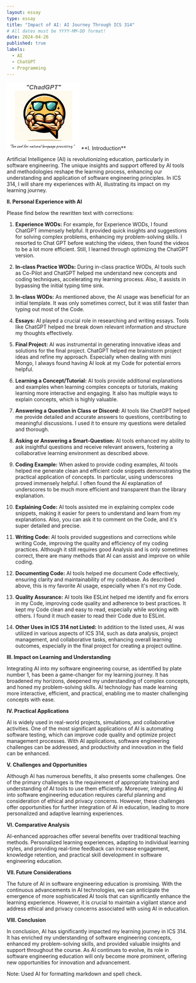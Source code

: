 ```yaml
---
layout: essay
type: essay
title: "Impact of AI: AI Journey Through ICS 314"
# All dates must be YYYY-MM-DD format!
date: 2024-04-26
published: true
labels:
  - AI
  - ChatGPT
  - Programming
---
```

<img width="200px" class="rounded float-start pe-4" src="../img/ChatGPT.png">
**I. Introduction**

Artificial Intelligence (AI) is revolutionizing education, particularly in software engineering. The unique insights and support offered by AI tools and methodologies reshape the learning process, enhancing our understanding and application of software engineering principles. In ICS 314, I will share my experiences with AI, illustrating its impact on my learning journey.

**II. Personal Experience with AI**

Please find below the rewritten text with corrections:

1. **Experience WODs:** For example, for Experience WODs, I found ChatGPT immensely helpful. It provided quick insights and suggestions for solving complex problems, enhancing my problem-solving skills. I resorted to Chat GPT before watching the videos, then found the videos to be a lot more efficient. Still, I learned through optimizing the ChatGPT version.

2. **In-class Practice WODs:** During in-class practice WODs, AI tools such as Co-Pilot and ChatGPT helped me understand new concepts and coding techniques, accelerating my learning process. Also, it assists in bypassing the initial typing time sink.

3. **In-class WODs:** As mentioned above, the AI usage was beneficial for an initial template. It was only sometimes correct, but it was still faster than typing out most of the Code.

4. **Essays:** AI played a crucial role in researching and writing essays. Tools like ChatGPT helped me break down relevant information and structure my thoughts effectively.

5. **Final Project:** AI was instrumental in generating innovative ideas and solutions for the final project. ChatGPT helped me brainstorm project ideas and refine my approach. Especially when dealing with mini Mongo, I always found having AI look at my Code for potential errors helpful.

6. **Learning a Concept/Tutorial:** AI tools provide additional explanations and examples when learning complex concepts or tutorials, making learning more interactive and engaging. It also has multiple ways to explain concepts, which is highly valuable.

7. **Answering a Question in Class or Discord:** AI tools like ChatGPT helped me provide detailed and accurate answers to questions, contributing to meaningful discussions. I used it to ensure my questions were detailed and thorough.

8. **Asking or Answering a Smart-Question:** AI tools enhanced my ability to ask insightful questions and receive relevant answers, fostering a collaborative learning environment as described above.

9. **Coding Example:** When asked to provide coding examples, AI tools helped me generate clean and efficient code snippets demonstrating the practical application of concepts. In particular, using underscores proved immensely helpful. I often found the AI explanation of underscores to be much more efficient and transparent than the library explanation.

10. **Explaining Code:** AI tools assisted me in explaining complex code snippets, making it easier for peers to understand and learn from my explanations. Also, you can ask it to comment on the Code, and it's super detailed and precise.

11. **Writing Code:** AI tools provided suggestions and corrections while writing Code, improving the quality and efficiency of my coding practices. Although it still requires good Analysis and is only sometimes correct, there are many methods that AI can assist and improve on while coding.

12. **Documenting Code:** AI tools helped me document Code effectively, ensuring clarity and maintainability of my codebase. As described above, this is my favorite AI usage, especially when it's not my Code.

13. **Quality Assurance:** AI tools like ESLint helped me identify and fix errors in my Code, improving code quality and adherence to best practices. It kept my Code clean and easy to read, especially while working with others. I found it much easier to read their Code due to ESLint.

14. **Other Uses in ICS 314 not Listed:** In addition to the listed uses, AI was utilized in various aspects of ICS 314, such as data analysis, project management, and collaborative tasks, enhancing overall learning outcomes, especially in the final project for creating a project outline.

**III. Impact on Learning and Understanding**

Integrating AI into my software engineering course, as identified by plate number 1, has been a game-changer for my learning journey. It has broadened my horizons, deepened my understanding of complex concepts, and honed my problem-solving skills. AI technology has made learning more interactive, efficient, and practical, enabling me to master challenging concepts with ease.

**IV. Practical Applications**

AI is widely used in real-world projects, simulations, and collaborative activities. One of the most significant applications of AI is automating software testing, which can improve code quality and optimize project management processes. With AI applications, software engineering challenges can be addressed, and productivity and innovation in the field can be enhanced.

**V. Challenges and Opportunities**

Although AI has numerous benefits, it also presents some challenges. One of the primary challenges is the requirement of appropriate training and understanding of AI tools to use them efficiently. Moreover, integrating AI into software engineering education requires careful planning and consideration of ethical and privacy concerns. However, these challenges offer opportunities for further integration of AI in education, leading to more personalized and adaptive learning experiences.

**VI. Comparative Analysis**

AI-enhanced approaches offer several benefits over traditional teaching methods. Personalized learning experiences, adapting to individual learning styles, and providing real-time feedback can increase engagement, knowledge retention, and practical skill development in software engineering education.

**VII. Future Considerations**

The future of AI in software engineering education is promising. With the continuous advancements in AI technologies, we can anticipate the emergence of more sophisticated AI tools that can significantly enhance the learning experience. However, it is crucial to maintain a vigilant stance and address ethical and privacy concerns associated with using AI in education.

**VIII. Conclusion**

In conclusion, AI has significantly impacted my learning journey in ICS 314. It has enriched my understanding of software engineering concepts, enhanced my problem-solving skills, and provided valuable insights and support throughout the course. As AI continues to evolve, its role in software engineering education will only become more prominent, offering new opportunities for innovation and advancement.


Note: Used AI for formatting markdown and spell check.

